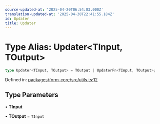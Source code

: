 ```yaml
---
source-updated-at: '2025-04-20T06:54:03.000Z'
translation-updated-at: '2025-04-30T22:41:55.184Z'
id: Updater
title: Updater
---
```


<!-- DO NOT EDIT: this page is autogenerated from the type comments -->

# Type Alias: Updater\<TInput, TOutput\>

```ts
type Updater<TInput, TOutput> = TOutput | UpdaterFn<TInput, TOutput>;
```

Defined in: [packages/form-core/src/utils.ts:12](https://github.com/TanStack/form/blob/main/packages/form-core/src/utils.ts#L12)

## Type Parameters

• **TInput**

• **TOutput** = `TInput`
